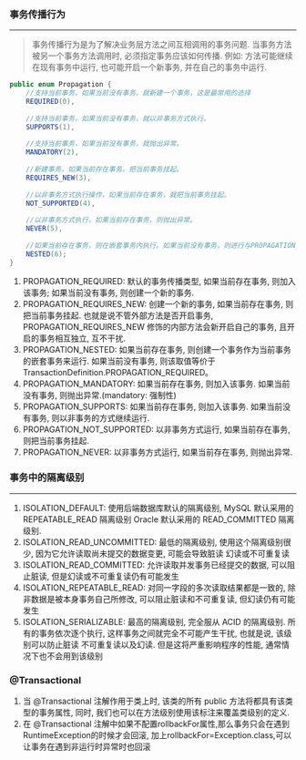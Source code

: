 ### 事务传播行为
---

> 事务传播行为是为了解决业务层方法之间互相调用的事务问题. 当事务方法被另一个事务方法调用时, 必须指定事务应该如何传播. 例如: 方法可能继续在现有事务中运行, 也可能开启一个新事务, 并在自己的事务中运行.

```java
public enum Propagation {
    //支持当前事务，如果当前没有事务，就新建一个事务，这是最常用的选择
    REQUIRED(0),
    
    //支持当前事务，如果当前没有事务，就以非事务方式执行。 
    SUPPORTS(1),
    
    //支持当前事务，如果当前没有事务，就抛出异常。 
    MANDATORY(2),
    
    //新建事务，如果当前存在事务，把当前事务挂起。 
    REQUIRES_NEW(3),
    
    //以非事务方式执行操作，如果当前存在事务，就把当前事务挂起。
    NOT_SUPPORTED(4),
    
    //以非事务方式执行，如果当前存在事务，则抛出异常。 
    NEVER(5),
    
    //如果当前存在事务，则在嵌套事务内执行。如果当前没有事务，则进行与PROPAGATION_REQUIRED类似的操作。
    NESTED(6);
}
```

1. PROPAGATION_REQUIRED: 默认的事务传播类型, 如果当前存在事务, 则加入该事务; 如果当前没有事务, 则创建一个新的事务.
2. PROPAGATION_REQUIRES_NEW: 创建一个新的事务, 如果当前存在事务, 则把当前事务挂起. 也就是说不管外部方法是否开启事务, PROPAGATION_REQUIRES_NEW 修饰的内部方法会新开启自己的事务, 且开启的事务相互独立, 互不干扰.
3. PROPAGATION_NESTED: 如果当前存在事务, 则创建一个事务作为当前事务的嵌套事务来运行. 如果当前没有事务, 则该取值等价于TransactionDefinition.PROPAGATION_REQUIRED。
4. PROPAGATION_MANDATORY: 如果当前存在事务, 则加入该事务. 如果当前没有事务, 则抛出异常.(mandatory: 强制性)
5. PROPAGATION_SUPPORTS: 如果当前存在事务, 则加入该事务. 如果当前没有事务, 则以非事务的方式继续运行.
6. PROPAGATION_NOT_SUPPORTED: 以非事务方式运行, 如果当前存在事务, 则把当前事务挂起.
7. PROPAGATION_NEVER: 以非事务方式运行, 如果当前存在事务, 则抛出异常.

### 事务中的隔离级别
---
1. ISOLATION_DEFAULT: 使用后端数据库默认的隔离级别, MySQL 默认采用的 REPEATABLE_READ 隔离级别 Oracle 默认采用的 READ_COMMITTED 隔离级别.
2. ISOLATION_READ_UNCOMMITTED: 最低的隔离级别, 使用这个隔离级别很少, 因为它允许读取尚未提交的数据变更, 可能会导致脏读 幻读或不可重复读
3. ISOLATION_READ_COMMITTED: 允许读取并发事务已经提交的数据, 可以阻止脏读, 但是幻读或不可重复读仍有可能发生
4. ISOLATION_REPEATABLE_READ: 对同一字段的多次读取结果都是一致的, 除非数据是被本身事务自己所修改, 可以阻止脏读和不可重复读, 但幻读仍有可能发生
5. ISOLATION_SERIALIZABLE: 最高的隔离级别, 完全服从 ACID 的隔离级别. 所有的事务依次逐个执行, 这样事务之间就完全不可能产生干扰, 也就是说, 该级别可以防止脏读 不可重复读以及幻读. 但是这将严重影响程序的性能, 通常情况下也不会用到该级别

### @Transactional
1. 当 @Transactional 注解作用于类上时, 该类的所有 public 方法将都具有该类型的事务属性, 同时, 我们也可以在方法级别使用该标注来覆盖类级别的定义.
2. 在 @Transactional 注解中如果不配置rollbackFor属性,那么事务只会在遇到RuntimeException的时候才会回滚, 加上rollbackFor=Exception.class,可以让事务在遇到非运行时异常时也回滚